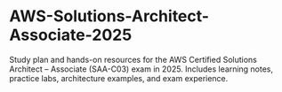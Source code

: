 # AWS-Solutions-Architect-Associate-2025
Study plan and hands-on resources for the AWS Certified Solutions Architect – Associate (SAA-C03) exam in 2025. Includes learning notes, practice labs, architecture examples, and exam experience.
